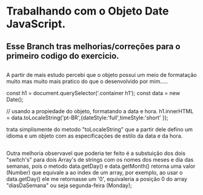 # Trabalhando com o Objeto Date JavaScript.
## Esse Branch tras melhorias/correções para o primeiro codigo do exercicio.
##
A partir de mais estudo percebi que o objeto possui um meio de formatação muito mas muito mais pratico do que o desenvolvido por mim.....

const h1 = document.querySelector('.container h1');
const data = new Date();

// usando a propiedade do objeto, formatando a data e hora.
h1.innerHTML = data.toLocaleString('pt-BR',{dateStyle:'full',timeStyle:'short' });

trata simplismente do metodo "toLocaleString" que  a partir dele defino um idioma e um objeto com as especificações de estilo da data e da hora.

##

Outra melhoria observavel que poderia ter feito é a substuição dos dois "switch's" para dois Array's de strings com os nomes dos meses e dia das semanas, pois o metodo data.getDay() e data.getMonth() retorna uma valor (Number) que equivale a ao index de um array, por exemplo, ao usar o data.getDay() ele me retornasse um '0', equivaleria a posição 0 do array "diasDaSemana" ou seja segunda-feira (Monday);

